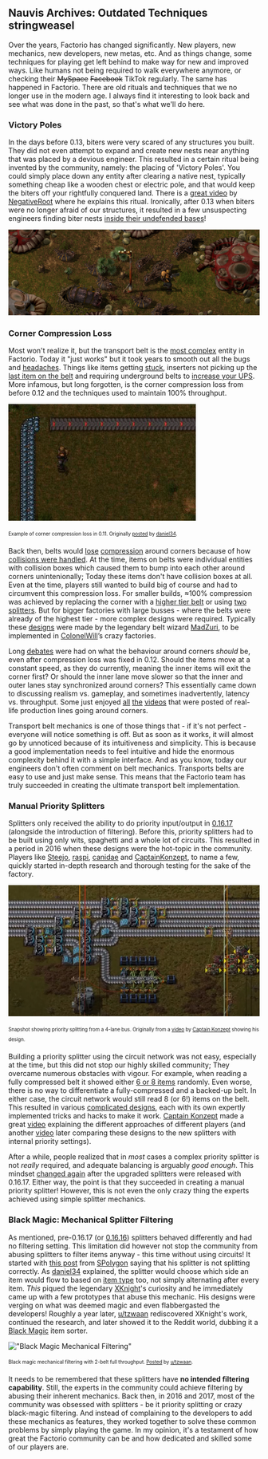 ## Nauvis Archives: Outdated Techniques <author>stringweasel</author>

Over the years, Factorio has changed significantly. New players, new mechanics, new developers, new metas, etc. And as things change, some techniques for playing get left behind to make way for new and improved ways. Like humans not being required to walk everywhere anymore, or checking their ~~MySpace~~ ~~Facebook~~ TikTok regularly. The same has happened in Factorio. There are old rituals and techniques that we no longer use in the modern age. I always find it interesting to look back and see what was done in the past, so that's what we'll do here.

### Victory Poles

In the days before 0.13, biters were very scared of any structures you built. They did not even attempt to expand and create new nests near anything that was placed by a devious engineer. This resulted in a certain ritual being invented by the community, namely: the placing of 'Victory Poles'. You could simply place down any entity after clearing a native nest, typically something cheap like a wooden chest or electric pole, and that would keep the biters off your rightfully conquered land. There is a [great video](https://youtu.be/WFEKQq3r7YY?t=265) by [NegativeRoot](https://www.youtube.com/negativeroot) where he explains this ritual. Ironically, after 0.13 when biters were no longer afraid of our structures, it resulted in a few unsuspecting engineers finding biter nests [inside their undefended bases](https://forums.factorio.com/viewtopic.php?f=23&t=27249)!

![Engineer next to his Victory Pole](media/victory_pole.png "Engineer next to a Victory Pole")

### Corner Compression Loss

Most won't realize it, but the transport belt is the [most complex](https://wiki.factorio.com/Transport_belts/Physics) entity in Factorio. Today it "just works" but it took years to smooth out all the bugs and [headaches](https://i.imgur.com/uvKgnYV.gifv). Things like items getting [stuck](https://forums.factorio.com/viewtopic.php?f=23&t=4114), inserters not picking up the [last item on the belt](https://youtu.be/VGtmC2gNczw?t=750) and requiring underground belts to [increase your UPS](https://forums.factorio.com/viewtopic.php?t=17782). More infamous, but long forgotten, is the corner compression loss from before 0.12 and the techniques used to maintain 100% throughput.

![Compression Loss in 0.11](media/corner_compression_011.gif "Compression loss in 0.11")

<sub><sup>Example of corner compression loss in 0.11. Originally [posted](https://forums.factorio.com/viewtopic.php?t=24964) by [daniel34](https://forums.factorio.com/memberlist.php?mode=viewprofile&u=5208).</sup></sub>

Back then, belts would [lose](https://forums.factorio.com/viewtopic.php?f=66&t=1589&hilit=corner+compression) [compression](https://www.youtube.com/watch?v=_pTsp2Bs-HQ&feature=youtu.be&t=9m28s&ab_channel=spacesloth) around corners because of how [collisions were handled](https://factorio.com/blog/post/fff-82). At the time, items on belts were individual entities with collision boxes which caused them to bump into each other around corners unintenionally; Today these items don't have collision boxes at all. Even at the time, players still wanted to build big of course and had to circumvent this compression loss. For smaller builds, ≈100% compression was achieved by replacing the corner with a [higher tier belt](https://forums.factorio.com/viewtopic.php?f=66&t=1589&hilit=corner+compression) or using [two splitters](https://youtu.be/_pTsp2Bs-HQ?t=654). But for bigger factories with large busses - where the belts were already of the highest tier - more complex designs were required. Typically these [designs](https://forums.factorio.com/viewtopic.php?f=202&t=9071&hilit=corner+compression&start=20) were made by the legendary belt wizard [MadZuri](https://forums.factorio.com/memberlist.php?mode=viewprofile&u=5452), to be implemented in [ColonelWill](https://www.twitch.tv/colonelwill)’s crazy factories.

Long [debates](https://forums.factorio.com/viewtopic.php?t=24964) were had on what the behaviour around corners *should* be, even after compression loss was fixed in 0.12. Should the items move at a constant speed, as they do currently, meaning the inner items will exit the corner first? Or should the inner lane move slower so that the inner and outer lanes stay synchronized around corners? This essentially came down to discussing realism vs. gameplay, and sometimes inadvertently, latency vs. throughput. Some just enjoyed [all](https://youtu.be/7CGNVI5DSjY?t=42) [the](https://www.youtube.com/watch?v=sh20T7bWlXQ&ab_channel=TrieuLeTan) [videos](https://www.youtube.com/watch?v=pUdZI3MLcWQ&ab_channel=JongePoerinkConveyors) that were posted of real-life production lines going around corners.

Transport belt mechanics is one of those things that - if it's not perfect - everyone will notice something is off. But as soon as it works, it will almost go by unnoticed because of its intuitiveness and simplicity. This is because a good implementation needs to feel intuitive and hide the enormous complexity behind it with a simple interface. And as you know, today our engineers don't often comment on belt mechanics. Transports belts are easy to use and just make sense. This means that the Factorio team has truly succeeded in creating the ultimate transport belt implementation.

### Manual Priority Splitters

Splitters only received the ability to do priority input/output in [0.16.17](https://wiki.factorio.com/Splitter) (alongside the introduction of filtering). Before this, priority splitters had to be built using only wits, spaghetti and a whole lot of circuits. This resulted in a period in 2016 when these designs were the hot-topic in the community. Players like [Steejo](https://www.youtube.com/channel/UCeuyjX6ayprafiDlRxxrzNQ), [raspi](https://forums.factorio.com/memberlist.php?mode=viewprofile&u=28709), [canidae](https://mods.factorio.com/user/canidae) and [CaptainKonzept](https://forums.factorio.com/memberlist.php?mode=viewprofile&u=41867), to name a few, quickly started in-depth research and thorough testing for the sake of the factory.

![Priority Splitter made by Captain Konzept](media/priority_split.png "Priority splitter made by Captain Konzept")

<sub><sup>Snapshot showing priority splitting from a 4-lane bus. Originally from a [video](https://youtu.be/Ta6PnPC7MOI) by [Captain Konzept](https://youtu.be/HkR3pDTNUv8) showing his design.</sup></sub>

Building a priority splitter using the circuit network was not easy, especially at the time, but this did not stop our highly skilled community; They overcame numerous obstacles with vigour. For example, when reading a fully compressed belt it showed either [6 or 8 items](https://factorio.com/blog/post/fff-276) randomly. Even worse, there is no way to differentiate a fully-compressed and a backed-up belt. In either case, the circuit network would still read 8 (or 6!) items on the belt. This resulted in various [complicated designs](https://forums.factorio.com/viewtopic.php?f=193&t=32793), each with its own expertly implemented tricks and hacks to make it work. [Captain Konzept](https://www.youtube.com/channel/UCrQKqtZ4Iu0tMnf8RG5l_yw) made a great [video](https://youtu.be/Ta6PnPC7MOI) explaining the different approaches of different players (and another [video](https://youtu.be/HkR3pDTNUv8) later comparing these designs to the new splitters with internal priority settings).

After a while, people realized that in *most* cases a complex priority splitter is not *really* required, and adequate balancing is arguably *good enough*. This mindset [changed again](https://www.reddit.com/r/factorio/comments/9ug0w0/why_are_people_still_using_large_balancers/) after the upgraded splitters were released with 0.16.17. Either way, the point is that they succeeded in creating a manual priority splitter! However, this is not even the only crazy thing the experts achieved using simple splitter mechanics.

### Black Magic: Mechanical Splitter Filtering

As mentioned, pre-0.16.17 (or [0.16.16](https://wiki.factorio.com/Version_history/0.16.0#0.16.16)) splitters behaved differently and had no filtering setting. This limitation did however not stop the community from abusing splitters to filter items anyway - this time without using circuits! It started with [this post](https://forums.factorio.com/viewtopic.php?f=18&t=19114&hilit=black+magic) from [SPolygon](https://forums.factorio.com/memberlist.php?mode=viewprofile&u=12370) saying that his splitter is not splitting correctly. As [daniel34](https://forums.factorio.com/memberlist.php?mode=viewprofile&u=5208) explained, the splitter would choose which side an item would flow to based on [item type](https://forums.factorio.com/viewtopic.php?f=11&t=511&hilit=splitter+counter) too, not simply alternating after every item. *This* piqued the legendary [XKnight](https://forums.factorio.com/memberlist.php?mode=viewprofile&u=7527)'s curiosity and he immediately came up with a few prototypes that abuse this mechanic. His designs were verging on what was deemed magic and even flabbergasted the developers! Roughly a year later, [u/tzwaan](https://www.reddit.com/user/tzwaan/) rediscovered XKnight's work, continued the research, and later showed it to the Reddit world, dubbing it a [Black Magic](https://www.reddit.com/r/factorio/comments/6hi0ac/black_magic_2_belt_full_throughput_splitter_sorter/) item sorter.

!["Black Magic Mechanical Filtering"](media/black_magic_tzwaan.gif "Black Magic Mechanical Filtering")

<sub><sup>Black magic mechanical filtering with 2-belt full throughput. [Posted](https://www.reddit.com/r/factorio/comments/6hi0ac/black_magic_2_belt_full_throughput_splitter_sorter/) by [u/tzwaan](https://www.reddit.com/user/tzwaan/). </sup></sub>

It needs to be remembered that these splitters have **no intended filtering capability**. Still, the experts in the community could achieve filtering by abusing their inherent mechanics. Back then, in 2016 and 2017, most of the community was obsessed with splitters - be it priority splitting or crazy black-magic filtering. And instead of complaining to the developers to add these mechanics as features, they worked together to solve these common problems by simply playing the game. In my opinion, it's a testament of how great the Factorio community can be and how dedicated and skilled some of our players are.
